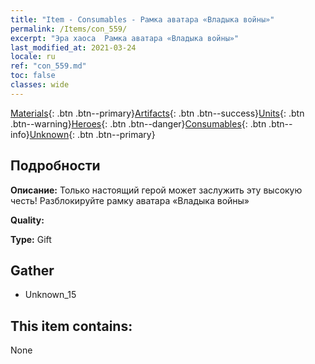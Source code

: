 ```yaml
---
title: "Item - Consumables - Рамка аватара «Владыка войны»"
permalink: /Items/con_559/
excerpt: "Эра хаоса  Рамка аватара «Владыка войны»"
last_modified_at: 2021-03-24
locale: ru
ref: "con_559.md"
toc: false
classes: wide
---
```

 [Materials](/ru/Items/){: .btn .btn--primary}[Artifacts](/ru/Items/Artifacts/){: .btn .btn--success}[Units](/ru/Items/Units/){: .btn .btn--warning}[Heroes](/ru/Items/Heroes/){: .btn .btn--danger}[Consumables](/ru/Items/Consumables/){: .btn .btn--info}[Unknown](/ru/Items/Unknown/){: .btn .btn--primary}

## Подробности
 **Описание:** Только настоящий герой может заслужить эту высокую честь! Разблокируйте рамку аватара «Владыка войны»

 **Quality:** 

 **Type:** Gift

## Gather

*    Unknown_15 

## This item contains:

  None


